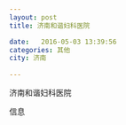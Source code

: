 ```yaml
--- 
layout: post 
title: 济南和谐妇科医院

date:   2016-05-03 13:39:56 
categories: 其他  
city: 济南
  
--- 
```

   
济南和谐妇科医院

信息

